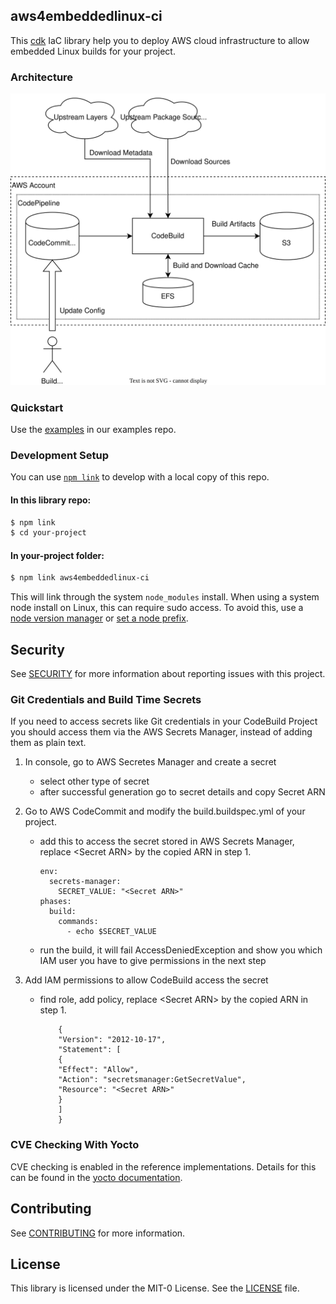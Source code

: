 ## aws4embeddedlinux-ci

This [cdk](https://github.com/aws/aws-cdk) IaC library help you to deploy AWS cloud infrastructure to allow embedded Linux builds for your project.

### Architecture
![architecture overview](architecture.drawio.svg "Architecture")

### Quickstart
Use the [examples](https://github.com/aws4embeddedlinux/aws4embeddedlinux-ci-examples) in our examples repo.

### Development Setup
You can use [`npm link`](https://docs.npmjs.com/cli/v10/commands/npm-link) to develop with a local copy of this repo.

#### In this library repo:
```bash
$ npm link
$ cd your-project
```

#### In your-project folder:
```bash
$ npm link aws4embeddedlinux-ci
```

This will link through the system `node_modules` install. When using a system node install on Linux, this can require sudo access. To avoid this, use a [node version manager](https://docs.npmjs.com/downloading-and-installing-node-js-and-npm#using-a-node-version-manager-to-install-nodejs-and-npm) or [set a node prefix](https://docs.npmjs.com/resolving-eacces-permissions-errors-when-installing-packages-globally).


## Security

See [SECURITY](SECURITY.md) for more information about reporting issues with this project.

### Git Credentials and Build Time Secrets
If you need to access secrets like Git credentials in your CodeBuild Project you should access them via the AWS Secrets Manager, instead of adding them as plain text.

1. In console, go to AWS Secretes Manager and create a secret
    - select other type of secret
    - after successful generation go to secret details and copy Secret ARN
2. Go to AWS CodeCommit and modify the build.buildspec.yml of your project.
    - add this to access the secret stored in AWS Secrets Manager, replace \<Secret ARN> by the copied ARN in step 1.

        ```
        env:
          secrets-manager:
            SECRET_VALUE: "<Secret ARN>"
        phases:
          build:
            commands:
              - echo $SECRET_VALUE
        ```

    - run the build, it will fail AccessDeniedException and show you which IAM user you have to give permissions in the next step

3. Add IAM permissions to allow CodeBuild access the secret

    - find role, add policy, replace \<Secret ARN> by the copied ARN in step 1.
        ```
            {
            "Version": "2012-10-17",
            "Statement": [
            {
            "Effect": "Allow",
            "Action": "secretsmanager:GetSecretValue",
            "Resource": "<Secret ARN>"
            }
            ]
            }
        ```

### CVE Checking With Yocto

CVE checking is enabled in the reference implementations. Details for this can be found in the [yocto documentation](https://docs.yoctoproject.org/4.0.13/singleindex.html#checking-for-vulnerabilities).

## Contributing

See [CONTRIBUTING](CONTRIBUTING.md) for more information.

## License

This library is licensed under the MIT-0 License. See the [LICENSE](LICENSE) file.
